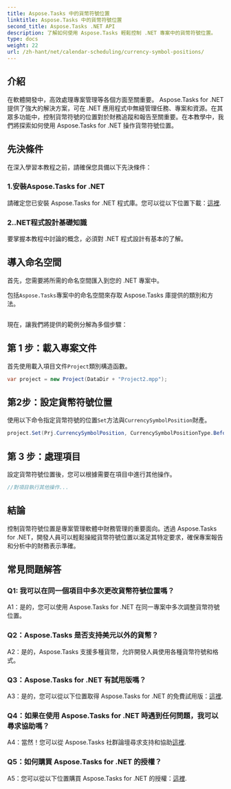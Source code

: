```yaml
---
title: Aspose.Tasks 中的貨幣符號位置
linktitle: Aspose.Tasks 中的貨幣符號位置
second_title: Aspose.Tasks .NET API
description: 了解如何使用 Aspose.Tasks 輕鬆控制 .NET 專案中的貨幣符號位置。
type: docs
weight: 22
url: /zh-hant/net/calendar-scheduling/currency-symbol-positions/
---
```

## 介紹

在軟體開發中，高效處理專案管理等各個方面至關重要。 Aspose.Tasks for .NET 提供了強大的解決方案，可在 .NET 應用程式中無縫管理任務、專案和資源。在其眾多功能中，控制貨幣符號的位置對於財務追蹤和報告至關重要。在本教學中，我們將探索如何使用 Aspose.Tasks for .NET 操作貨幣符號位置。

## 先決條件

在深入學習本教程之前，請確保您具備以下先決條件：

### 1.安裝Aspose.Tasks for .NET

請確定您已安裝 Aspose.Tasks for .NET 程式庫。您可以從以下位置下載：[這裡](https://releases.aspose.com/tasks/net/).

### 2..NET程式設計基礎知識

要掌握本教程中討論的概念，必須對 .NET 程式設計有基本的了解。

## 導入命名空間

首先，您需要將所需的命名空間匯入到您的 .NET 專案中。 

包括`Aspose.Tasks`專案中的命名空間來存取 Aspose.Tasks 庫提供的類別和方法。

```csharp

```

現在，讓我們將提供的範例分解為多個步驟：

## 第 1 步：載入專案文件

首先使用載入項目文件`Project`類別構造函數。

```csharp
var project = new Project(DataDir + "Project2.mpp");
```

## 第2步：設定貨幣符號位置

使用以下命令指定貨幣符號的位置`Set`方法與`CurrencySymbolPosition`財產。

```csharp
project.Set(Prj.CurrencySymbolPosition, CurrencySymbolPositionType.Before);
```

## 第 3 步：處理項目

設定貨幣符號位置後，您可以根據需要在項目中進行其他操作。

```csharp
//對項目執行其他操作...
```

## 結論

控制貨幣符號位置是專案管理軟體中財務管理的重要面向。透過 Aspose.Tasks for .NET，開發人員可以輕鬆操縱貨幣符號位置以滿足其特定要求，確保專案報告和分析中的財務表示準確。

## 常見問題解答

### Q1: 我可以在同一個項目中多次更改貨幣符號位置嗎？

A1：是的，您可以使用 Aspose.Tasks for .NET 在同一專案中多次調整貨幣符號位置。

### Q2：Aspose.Tasks 是否支持美元以外的貨幣？

A2：是的，Aspose.Tasks 支援多種貨幣，允許開發人員使用各種貨幣符號和格式。

### Q3：Aspose.Tasks for .NET 有試用版嗎？

 A3：是的，您可以從以下位置取得 Aspose.Tasks for .NET 的免費試用版：[這裡](https://releases.aspose.com/).

### Q4：如果在使用 Aspose.Tasks for .NET 時遇到任何問題，我可以尋求協助嗎？

 A4：當然！您可以從 Aspose.Tasks 社群論壇尋求支持和協助[這裡](https://forum.aspose.com/c/tasks/15).

### Q5：如何購買 Aspose.Tasks for .NET 的授權？

 A5：您可以從以下位置購買 Aspose.Tasks for .NET 的授權：[這裡](https://purchase.aspose.com/buy).